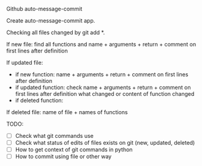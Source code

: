 Github auto-message-commit

Create auto-message-commit app.

Checking all files changed by git add *.

If new file:
	find all functions and name + arguments + return + comment on first lines after definition

If updated file:

-	if new function:
	name + arguments + return + comment on first lines after definition
-    if updated function:
	check name + arguments + return + comment on first lines after definition what changed or content of function changed
-    if deleted function:

If deleted file:
    name of file + names of functions


TODO:
- [ ] Check what git commands use
- [ ] Check what status of edits of files exists on git (new, updated, deleted)
- [ ] How to get context of git commands in python
- [ ] How to commit using file or other way
